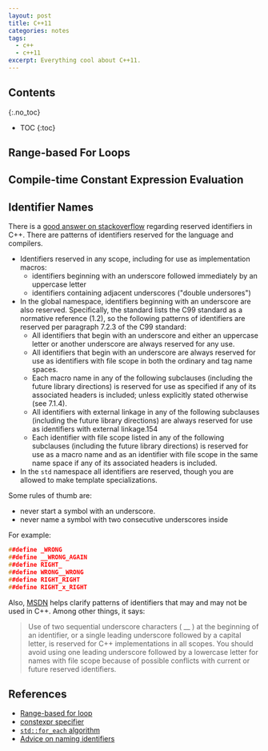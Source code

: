 ```yaml
---
layout: post
title: C++11
categories: notes
tags:
  - c++
  - c++11
excerpt: Everything cool about C++11.
---
```


## Contents
{:.no_toc}

- TOC
{:toc}

## Range-based For Loops

## Compile-time Constant Expression Evaluation

## Identifier Names
There is a [good answer on stackoverflow](http://stackoverflow.com/questions/228783/what-are-the-rules-about-using-an-underscore-in-a-c-identifier) regarding reserved identifiers in C++. There are patterns of identifiers reserved for the language and compilers.

- Identifiers reserved in any scope, including for use as implementation macros:
    - identifiers beginning with an underscore followed immediately by an uppercase letter
    - identifiers containing adjacent underscores ("double undersores")
- In the global namespace, identifiers beginning with an underscore are also reserved. Specifically, the standard lists the C99 standard as a normative reference (1.2), so the following patterns of identifiers are reserved per paragraph 7.2.3 of the C99 standard:
    - All identifiers that begin with an underscore and either an uppercase letter or another underscore are always reserved for any use.
    - All identifiers that begin with an underscore are always reserved for use as identifiers with file scope in both the ordinary and tag name spaces.
    - Each macro name in any of the following subclauses (including the future library directions) is reserved for use as specified if any of its associated headers is included; unless explicitly stated otherwise (see 7.1.4).
    - All identifiers with external linkage in any of the following subclauses (including the future library directions) are always reserved for use as identifiers with external linkage.154
    - Each identifier with file scope listed in any of the following subclauses (including the future library directions) is reserved for use as a macro name and as an identifier with file scope in the same name space if any of its associated headers is included.
- In the `std` namespace all identifiers are reserved, though you are allowed to make template specializations.

Some rules of thumb are:
- never start a symbol with an underscore.
- never name a symbol with two consecutive underscores inside

For example:
```cpp
##define _WRONG
##define __WRONG_AGAIN
##define RIGHT_
##define WRONG__WRONG
##define RIGHT_RIGHT
##define RIGHT_x_RIGHT
```

Also, [MSDN](https://msdn.microsoft.com/en-us/library/565w213d.aspx) helps clarify patterns of identifiers that may and may not be used in C++. Among other things, it says:

> Use of two sequential underscore characters ( __ ) at the beginning of an identifier, or a single leading underscore followed by a capital letter, is reserved for C++ implementations in all scopes. You should avoid using one leading underscore followed by a lowercase letter for names with file scope because of possible conflicts with current or future reserved identifiers.

## References
- <a id="range-for"></a>[Range-based for loop](http://en.cppreference.com/w/cpp/language/range-for)
- <a id="constexpr"></a>[constexpr specifier](http://en.cppreference.com/w/cpp/language/constexpr)
- <a id="std::for_each"></a>[`std::for_each` algorithm](http://en.cppreference.com/w/cpp/algorithm/for_each)
- [Advice on naming identifiers](http://stackoverflow.com/questions/228783/what-are-the-rules-about-using-an-underscore-in-a-c-identifier)

